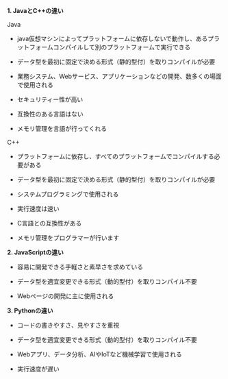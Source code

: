 **1. JavaとC++の違い**

Java

- java仮想マシンによってプラットフォームに依存しないで動作し、あるプラットフォームコンパイルして別のプラットフォームで実行できる

- データ型を最初に固定で決める形式（静的型付）を取りコンパイルが必要

- 業務システム、Webサービス、アプリケーションなどの開発、数多くの場面で使用される

- セキュリティー性が高い

- 互換性のある言語はない

- メモリ管理を言語が行ってくれる



C++

- プラットフォームに依存し、すべてのプラットフォームでコンパイルする必要がある

- データ型を最初に固定で決める形式（静的型付）を取りコンパイルが必要

- システムプログラミングで使用される

- 実行速度は速い

- C言語との互換性がある

- メモリ管理をプログラマーが行います




**2. JavaScriptの違い**

- 容易に開発できる手軽さと素早さを求めている

- データ型を適宜変更できる形式（動的型付）を取りコンパイル不要

- Webページの開発に主に使用される




**3. Pythonの違い**

- コードの書きやすさ、見やすさを重視

- データ型を適宜変更できる形式（動的型付）を取りコンパイル不要

- Webアプリ、データ分析、AIやIoTなど機械学習で使用される

- 実行速度が遅い
